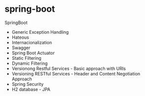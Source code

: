 # spring-boot
SpringBoot

- Generic Exception Handling
- Hateous
- Internacionalization
- Swagger
- Spring Boot Actuator
- Static Filtering
- Dynamic Filtering
- Versionong Restful Services - Basic approach with URIs
- Versioning RESTful Services - Header and Content Negotiation Approach
- Spring Security
- H2 database - JPA
